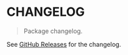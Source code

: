 # CHANGELOG

> Package changelog.

See [GitHub Releases](https://github.com/stdlib-js/math-base-special-flipsignf/releases) for the changelog.
